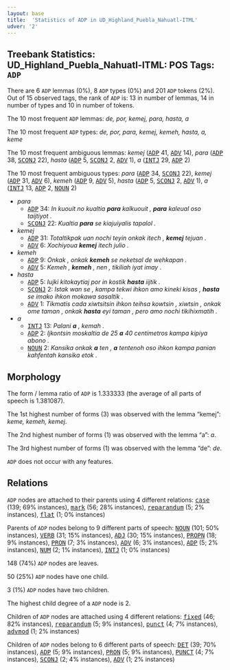 ```yaml
---
layout: base
title:  'Statistics of ADP in UD_Highland_Puebla_Nahuatl-ITML'
udver: '2'
---
```


## Treebank Statistics: UD_Highland_Puebla_Nahuatl-ITML: POS Tags: `ADP`

There are 6 `ADP` lemmas (0%), 8 `ADP` types (0%) and 201 `ADP` tokens (2%).
Out of 15 observed tags, the rank of `ADP` is: 13 in number of lemmas, 14 in number of types and 10 in number of tokens.

The 10 most frequent `ADP` lemmas: <em>de, por, kemej, para, hasta, a</em>

The 10 most frequent `ADP` types:  <em>de, por, para, kemej, kemeh, hasta, a, keme</em>

The 10 most frequent ambiguous lemmas: <em>kemej</em> (<tt><a href="azz_itml-pos-ADP.html">ADP</a></tt> 41, <tt><a href="azz_itml-pos-ADV.html">ADV</a></tt> 14), <em>para</em> (<tt><a href="azz_itml-pos-ADP.html">ADP</a></tt> 38, <tt><a href="azz_itml-pos-SCONJ.html">SCONJ</a></tt> 22), <em>hasta</em> (<tt><a href="azz_itml-pos-ADP.html">ADP</a></tt> 5, <tt><a href="azz_itml-pos-SCONJ.html">SCONJ</a></tt> 2, <tt><a href="azz_itml-pos-ADV.html">ADV</a></tt> 1), <em>a</em> (<tt><a href="azz_itml-pos-INTJ.html">INTJ</a></tt> 29, <tt><a href="azz_itml-pos-ADP.html">ADP</a></tt> 2)

The 10 most frequent ambiguous types:  <em>para</em> (<tt><a href="azz_itml-pos-ADP.html">ADP</a></tt> 34, <tt><a href="azz_itml-pos-SCONJ.html">SCONJ</a></tt> 22), <em>kemej</em> (<tt><a href="azz_itml-pos-ADP.html">ADP</a></tt> 31, <tt><a href="azz_itml-pos-ADV.html">ADV</a></tt> 6), <em>kemeh</em> (<tt><a href="azz_itml-pos-ADP.html">ADP</a></tt> 9, <tt><a href="azz_itml-pos-ADV.html">ADV</a></tt> 5), <em>hasta</em> (<tt><a href="azz_itml-pos-ADP.html">ADP</a></tt> 5, <tt><a href="azz_itml-pos-SCONJ.html">SCONJ</a></tt> 2, <tt><a href="azz_itml-pos-ADV.html">ADV</a></tt> 1), <em>a</em> (<tt><a href="azz_itml-pos-INTJ.html">INTJ</a></tt> 13, <tt><a href="azz_itml-pos-ADP.html">ADP</a></tt> 2, <tt><a href="azz_itml-pos-NOUN.html">NOUN</a></tt> 2)


* <em>para</em>
  * <tt><a href="azz_itml-pos-ADP.html">ADP</a></tt> 34: <em>In kuouit no kualtia <b>para</b> kalkuouit , <b>para</b> kaleual oso taijtiyot .</em>
  * <tt><a href="azz_itml-pos-SCONJ.html">SCONJ</a></tt> 22: <em>Kualtia <b>para</b> se kiajuiyalis tapalol .</em>
* <em>kemej</em>
  * <tt><a href="azz_itml-pos-ADP.html">ADP</a></tt> 31: <em>Totaltikpak uan nochi teyin onkak itech , <b>kemej</b> tejuan .</em>
  * <tt><a href="azz_itml-pos-ADV.html">ADV</a></tt> 6: <em>Xochiyoua <b>kemej</b> itech julio .</em>
* <em>kemeh</em>
  * <tt><a href="azz_itml-pos-ADP.html">ADP</a></tt> 9: <em>Onkak , onkak <b>kemeh</b> se neketsal de wehkapan .</em>
  * <tt><a href="azz_itml-pos-ADV.html">ADV</a></tt> 5: <em>Kemeh , <b>kemeh</b> , nen , tikiliah iyat imay .</em>
* <em>hasta</em>
  * <tt><a href="azz_itml-pos-ADP.html">ADP</a></tt> 5: <em>Iujki kitokaytiaj por in kostik <b>hasta</b> iijtik .</em>
  * <tt><a href="azz_itml-pos-SCONJ.html">SCONJ</a></tt> 2: <em>Istak wan se , kampa tekwi ihkon amo kineki kisas , <b>hasta</b> se imako ihkon mokawa sasaltik .</em>
  * <tt><a href="azz_itml-pos-ADV.html">ADV</a></tt> 1: <em>Tikmatis cada xiwtsitsin ihkon teihsa kowtsin , xiwtsin , onkak ome taman , onkak <b>hasta</b> eyi taman , pero amo nochi tikihixmatih .</em>
* <em>a</em>
  * <tt><a href="azz_itml-pos-INTJ.html">INTJ</a></tt> 13: <em>Palani <b>a</b> , kemah .</em>
  * <tt><a href="azz_itml-pos-ADP.html">ADP</a></tt> 2: <em>Ijkontsin moskaltia de 25 <b>a</b> 40 centímetros kampa kipiya abono .</em>
  * <tt><a href="azz_itml-pos-NOUN.html">NOUN</a></tt> 2: <em>Kansika onkak <b>a</b> ten , <b>a</b> tentenoh oso ihkon kampa panian kahfentah kansika etok .</em>

## Morphology

The form / lemma ratio of `ADP` is 1.333333 (the average of all parts of speech is 1.381087).

The 1st highest number of forms (3) was observed with the lemma “kemej”: <em>keme, kemeh, kemej</em>.

The 2nd highest number of forms (1) was observed with the lemma “a”: <em>a</em>.

The 3rd highest number of forms (1) was observed with the lemma “de”: <em>de</em>.

`ADP` does not occur with any features.


## Relations

`ADP` nodes are attached to their parents using 4 different relations: <tt><a href="azz_itml-dep-case.html">case</a></tt> (139; 69% instances), <tt><a href="azz_itml-dep-mark.html">mark</a></tt> (56; 28% instances), <tt><a href="azz_itml-dep-reparandum.html">reparandum</a></tt> (5; 2% instances), <tt><a href="azz_itml-dep-flat.html">flat</a></tt> (1; 0% instances)

Parents of `ADP` nodes belong to 9 different parts of speech: <tt><a href="azz_itml-pos-NOUN.html">NOUN</a></tt> (101; 50% instances), <tt><a href="azz_itml-pos-VERB.html">VERB</a></tt> (31; 15% instances), <tt><a href="azz_itml-pos-ADJ.html">ADJ</a></tt> (30; 15% instances), <tt><a href="azz_itml-pos-PROPN.html">PROPN</a></tt> (18; 9% instances), <tt><a href="azz_itml-pos-PRON.html">PRON</a></tt> (7; 3% instances), <tt><a href="azz_itml-pos-ADV.html">ADV</a></tt> (6; 3% instances), <tt><a href="azz_itml-pos-ADP.html">ADP</a></tt> (5; 2% instances), <tt><a href="azz_itml-pos-NUM.html">NUM</a></tt> (2; 1% instances), <tt><a href="azz_itml-pos-INTJ.html">INTJ</a></tt> (1; 0% instances)

148 (74%) `ADP` nodes are leaves.

50 (25%) `ADP` nodes have one child.

3 (1%) `ADP` nodes have two children.

The highest child degree of a `ADP` node is 2.

Children of `ADP` nodes are attached using 4 different relations: <tt><a href="azz_itml-dep-fixed.html">fixed</a></tt> (46; 82% instances), <tt><a href="azz_itml-dep-reparandum.html">reparandum</a></tt> (5; 9% instances), <tt><a href="azz_itml-dep-punct.html">punct</a></tt> (4; 7% instances), <tt><a href="azz_itml-dep-advmod.html">advmod</a></tt> (1; 2% instances)

Children of `ADP` nodes belong to 6 different parts of speech: <tt><a href="azz_itml-pos-DET.html">DET</a></tt> (39; 70% instances), <tt><a href="azz_itml-pos-ADP.html">ADP</a></tt> (5; 9% instances), <tt><a href="azz_itml-pos-PRON.html">PRON</a></tt> (5; 9% instances), <tt><a href="azz_itml-pos-PUNCT.html">PUNCT</a></tt> (4; 7% instances), <tt><a href="azz_itml-pos-SCONJ.html">SCONJ</a></tt> (2; 4% instances), <tt><a href="azz_itml-pos-ADV.html">ADV</a></tt> (1; 2% instances)

